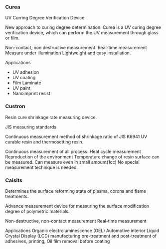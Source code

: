 ### Curea

UV Curring Degree Verification Device

New approach to curing degree determination.
Curea is a UV curing degree verification device,
which can perform the UV measurement through glass or film.

Non-contact, non destructive measurement.
Real-time measurement
Measure under illumination
Lightweight and easy installation.


Applications
- UV adhesion
- UV coating
- Film Laminate
- UV paint
- Nanoimprint resist

### Custron

Resin cure shrinkage rate measuring device.

JIS measuring standards

Continuous measurement method of shrinkage ratio of JIS K6941 UV curable resin and
thermosetting resin.

Continuous measurement of all process.
Heat cycle measurement
Reproduction of the environment
Temperature change of resin surface can be measured.
Can measure even in small amount(1cc)
No special measurement technique is needed.

### Caisits

Determines the surface reforming state of plasma, corona and flame treatments.

Advance measurement device for measuring the surface modification degree of polymetric materials.

Non-destructive, non-contact measurement
Real-time measurement

Applications
Organic electroluminescence (OEL)
Automotive interior Liquid Crystal Display (LCD) manufacturing
pre-treatment and post-treatment of adhesives, printing,
Oil film removal before coating
